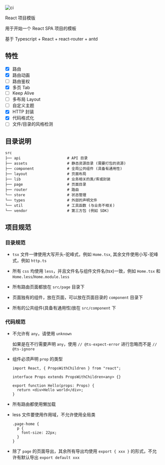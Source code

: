 ![ci](https://github.com/axetroy/react-boilerplate/workflows/ci/badge.svg)

React 项目模版

用于开始一个 React SPA 项目的模板

基于 Typescript + React + react-router + antd

## 特性

- [x] 路由
- [x] 路由动画
- [ ] 路由鉴权
- [x] 多页 Tab
- [ ] Keep Alive
- [ ] 多布局 Layout
- [ ] 自定义主题
- [x] HTTP 封装
- [x] 代码格式化
- [ ] 文件/目录的风格检测

## 目录说明

```
src
├── api                     # API 目录
├── assets                  # 静态资源目录 (需要打包的资源)
├── component               # 全局公共组件 (具备有通用性)
├── layout                  # 页面布局
├── lib                     # 业务相关的类/库或封装
├── page                    # 页面目录
├── router                  # 路由
└── store                   # 状态管理
└── types                   # 外部的声明文件
└── util                    # 工具函数 (与业务不相关)
└── vendor                  # 第三方包 (例如 SDK)
```

## 项目规范

### 目录规范

- `tsx` 文件一律使用大写开头-驼峰式，例如 `Home.tsx`, 其余文件使用小写-驼峰式，例如 `http.ts`

- 所有 `css` 均使用 `less`，并且文件名与组件文件名(tsx)一致，例如 `Home.tsx` 和 `Home.less`/`Home.module.less`

- 所有路由页面都放在 `src/page` 目录下

- 页面独有的组件，放在页面，可以放在页面目录的 `component` 目录下

- 所有的公共组件(具备有通用性)放在 `src/component` 下

### 代码规范

- 不允许有 `any`，请使用 `unknown`

  如果是在不行需要声明 `any`，使用 `// @ts-expect-error` 进行忽略而不是 `// @ts-ignore`

- 组件必须声明 `prop` 的类型

  ```tsx
  import React, { PropsWithChildren } from "react";

  interface Props extends PropsWithChildren<any> {}

  export function Hello(props: Props) {
    return <div>Hello world</div>;
  }
  ```

- 所有路由都使用懒加载

- less 文件要使用作用域，不允许使用全局类

  ```less
  .page-home {
    p {
      font-size: 22px;
    }
  }
  ```

- 除了 `page` 的页面导出，其余所有导出均使用 `export { xxx }` 的形式，不允许有默认导出 `export default xxx`
